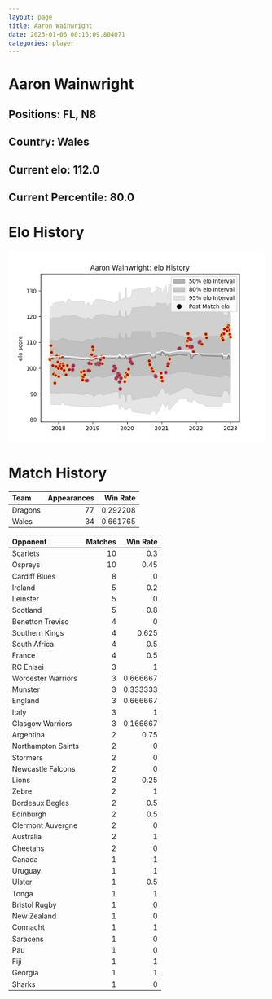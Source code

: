 ```yaml
---  
layout: page  
title: Aaron Wainwright  
date: 2023-01-06 00:16:09.804071  
categories: player  
---
```

# Aaron Wainwright

## Positions: FL, N8

## Country: Wales

## Current elo: 112.0

## Current Percentile: 80.0

# Elo History


![elo history](history_AaronWainwright.png)
# Match History


| Team    |   Appearances |   Win Rate |
|:--------|--------------:|-----------:|
| Dragons |            77 |   0.292208 |
| Wales   |            34 |   0.661765 |

| Opponent           |   Matches |   Win Rate |
|:-------------------|----------:|-----------:|
| Scarlets           |        10 |   0.3      |
| Ospreys            |        10 |   0.45     |
| Cardiff Blues      |         8 |   0        |
| Ireland            |         5 |   0.2      |
| Leinster           |         5 |   0        |
| Scotland           |         5 |   0.8      |
| Benetton Treviso   |         4 |   0        |
| Southern Kings     |         4 |   0.625    |
| South Africa       |         4 |   0.5      |
| France             |         4 |   0.5      |
| RC Enisei          |         3 |   1        |
| Worcester Warriors |         3 |   0.666667 |
| Munster            |         3 |   0.333333 |
| England            |         3 |   0.666667 |
| Italy              |         3 |   1        |
| Glasgow Warriors   |         3 |   0.166667 |
| Argentina          |         2 |   0.75     |
| Northampton Saints |         2 |   0        |
| Stormers           |         2 |   0        |
| Newcastle Falcons  |         2 |   0        |
| Lions              |         2 |   0.25     |
| Zebre              |         2 |   1        |
| Bordeaux Begles    |         2 |   0.5      |
| Edinburgh          |         2 |   0.5      |
| Clermont Auvergne  |         2 |   0        |
| Australia          |         2 |   1        |
| Cheetahs           |         2 |   0        |
| Canada             |         1 |   1        |
| Uruguay            |         1 |   1        |
| Ulster             |         1 |   0.5      |
| Tonga              |         1 |   1        |
| Bristol Rugby      |         1 |   0        |
| New Zealand        |         1 |   0        |
| Connacht           |         1 |   1        |
| Saracens           |         1 |   0        |
| Pau                |         1 |   0        |
| Fiji               |         1 |   1        |
| Georgia            |         1 |   1        |
| Sharks             |         1 |   0        |